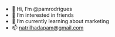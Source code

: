 - 👋 Hi, I’m @pamrodrigues
- 👀 I’m interested in friends
- 🌱 I’m currently learning about marketing
- 📫 natrilhadapam@gmail.com

<!---
pamrodrigues/pamrodrigues is a ✨ special ✨ repository because its `README.md` (this file) appears on your GitHub profile.
You can click the Preview link to take a look at your changes.
--->
